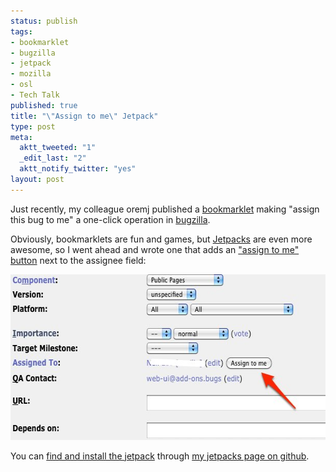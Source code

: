 ```yaml
--- 
status: publish
tags: 
- bookmarklet
- bugzilla
- jetpack
- mozilla
- osl
- Tech Talk
published: true
title: "\"Assign to me\" Jetpack"
type: post
meta: 
  aktt_tweeted: "1"
  _edit_last: "2"
  aktt_notify_twitter: "yes"
layout: post
---
```

Just recently, my colleague oremj published a <a href="http://blog.mozilla.com/oremj/2009/11/23/assigntome-bookmarklet/">bookmarklet</a> making "assign this bug to me" a one-click operation in <a href="https://bugzilla.mozilla.org">bugzilla</a>.

Obviously, bookmarklets are fun and games, but <a href="https://jetpack.mozillalabs.com/">Jetpacks</a> are even more awesome, so I went ahead and wrote one that adds an <a href="http://fwenzel.github.com/jetpacks/bugzilla/assign-to-me/">"assign to me" button</a> next to the assignee field:

<img src="/media/wp/2009/11/assign-to-me.jpg" alt="Assign-to-me button jetpack" title="Assign-to-me button jetpack" width="613" height="265" class="alignnone size-full wp-image-2486" />

You can <a href="http://fwenzel.github.com/jetpacks/bugzilla/assign-to-me/">find and install the jetpack</a> through <a href="http://fwenzel.github.com/jetpacks/">my jetpacks page on github</a>.
